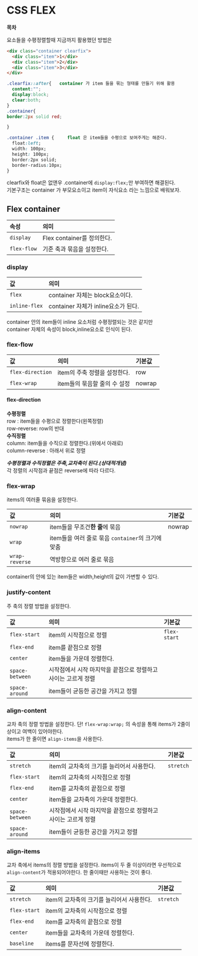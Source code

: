 # CSS FLEX  

**목차**  


요소들을 수평정렬할때 지금까지 활용했던 방법은  
```html
<div class="container clearfix">
  <div class="item">1</div>
  <div class="item">2</div>
  <div class="item">3</div>
</div>
```  
```css
.clearfix::after{   container 가 item 들을 묶는 형태를 만들기 위해 활용
  content:"";
  display:block;
  clear:both;
}
.container{
border:2px solid red;

}

.container .item {     float 은 item들을 수평으로 보여주게는 해준다. 
  float:left;
  width: 100px;
  height: 100px;
  border:2px solid;
  border-radius:10px;
}
```  

clearfix와 float은 없앤우 .container에 `display:flex;`만 부여하면 해결된다.  
기본구조는 container 가 부모요소이고 item이 자식요소 라는 느낌으로 배워보자.  

## Flex container  
  
|속성|의미|  
|:---|:---|
|`display`|Flex container를 정의한다.|
|`flex-flow`| 기준 축과 묶음을 설정한다.|





### display    

|값|의미|
|:---|:---|
|`flex`|container 자체는 block요소이다.|
|`inline-flex`|container 자체가 inline요소가 된다.|  

container 안의 item들이 inline 요소처럼 수평정렬되는 것은 같지만  
container 자체의 속성이 block,inline요소로 인식이 된다.


### flex-flow  

|값|의미|기본값|
|:---|:---|:---|
|`flex-direction`|item의 주축 정렬을 설정한다.|row|  
|`flex-wrap`|item들의 묶음할 줄의 수 설정|nowrap|  

#### flex-direction  

**수평정렬**  
row : item들을 수평으로 정렬한다(왼쪽정렬)  
row-reverse: row의 반대  
**수직정렬**  
column: item들을 수직으로 정렬한다.(위에서 아래로)  
column-reverse : 아래서 위로 정렬  

***수평정렬과 수직정렬은 주축,교차축이 된다.(상대적개념)***  
각 정렬의 시작점과 끝점은 reverse에 따라 다르다.  

### flex-wrap  
items의 여러줄 묶음을 설정한다.  

|값|의미|기본값|
|:---|:---|:---|
|`nowrap`|item들을 무조건**한 줄**에 묶음|nowrap|  
|`wrap`|item들을 여러 줄로 묶음 `container`의 크기에 맞춤| |
|`wrap-reverse`|역방향으로 여러 줄로 묶음| |  

container의 안에 있는 item들은 width,height의 값이 가변할 수 있다.  

### justify-content  
주 축의 정렬 방법을 설정한다.  

|값|의미|기본값|
|:---|:---|:---|
|`flex-start`|item의 시작점으로 정렬|`flex-start`|  
|`flex-end`|item를 끝점으로 정렬| |
|`center`|item들을 가운데 정렬한다.| |
|`space-between`|시작점에서 시작 마지막을 끝점으로 정렬하고 사이는 고르게 정렬| |  
|`space-around`|item들이 균등한 공간을 가지고 정렬| |  

### align-content  
교차 축의 정렬 방법을 설정한다. 단! `flex-wrap:wrap;` 의 속성을 통해 items가 2줄이상이고 여백이 있어야한다.  
items가 한 줄이면 `align-items`을 사용한다.  

|값|의미|기본값|
|:---|:---|:---|
|`stretch`|item의 교차축의 크기를 늘리어서 사용한다.|`stretch`|
|`flex-start`|item의 교차축의 시작점으로 정렬| |  
|`flex-end`|item를 교차축의 끝점으로 정렬| |
|`center`|item들을 교차축의 가운데 정렬한다.| |
|`space-between`|시작점에서 시작 마지막을 끝점으로 정렬하고 사이는 고르게 정렬| |  
|`space-around`|item들이 균등한 공간을 가지고 정렬| |  


### align-items  
교차 축에서 items의 정렬 방법을 설정한다. items이 두 줄 이상이라면 우선적으로 `align-content`가 적용되어야한다. 한 줄이때만 사용하는 것이 좋다.


|값|의미|기본값|
|:---|:---|:---|
|`stretch`|item의 교차축의 크기를 늘리어서 사용한다.|`stretch`|
|`flex-start`|item의 교차축의 시작점으로 정렬| |  
|`flex-end`|item를 교차축의 끝점으로 정렬| |
|`center`|item들을 교차축의 가운데 정렬한다.| |
|`baseline`|items를 문자선에 정렬한다.||






